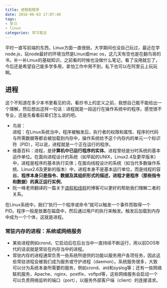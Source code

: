 ```yaml
---
title: 进程和程序
date: 2016-06-03 17:07:48
tags:
- 学习
- linux
categories: 学习笔记
---
```

平时一直写前端的东西，Linux方面一直很弱，大学期间也没自己玩过，最近在学node.js，玩node最好的环境当然是Linux或mac os，这几天有空也是在翻鸟哥的书，补一补Linux的基础知识，之前看的时候也没做什么笔记，看了没用就忘了，今后还是希望自己能多学多用，拿怕工作中用不到，私下也可以在阿里云上玩玩啊。
## 进程
这个不知道在多少本书里看见的词，看抄书上的定义之前，我想自己能不能给出一个理解，然后想出这样一句话：进程就是一段运行在操作系统中的程序。感觉很不专业，还是先看看前辈们怎么说的吧。  

- 鸟哥：  
进程：在Linux系统当中，程序被触发后，执行者的权限和属性、程序的代码与所需数据等都会被加载到内存中，操作系统给予这个内存内的单元一个标识符（PID），可以说，进程就是一个正在运行的程序。
- 维基百科：进程，是**计算机中已运行程序的实体**。进程曾经是分时系统的基本运作单位。在面向进程设计的系统（如早起的UNIX，Linux2.4及更早版本）中，进程是程序的基本执行实体；在面向线程设计的系统（如当代多数操作系统、Linux2.6及更新的版本）中，进程本身不是基本运行单位，而是线程的容器。**程序本身只是指令、数据及其组织形式的描述，进程才是程序（那些指令和数据）的真正运行实例**。  
- 阮一峰老师翻译的一篇关于[进程和线程](http://www.ruanyifeng.com/blog/2013/04/processes_and_threads.html)的博客可以更好的帮助我们理解二者的关系。  

在Linux系统中，我们“执行一个程序或命令”就可以触发一个事件而取得一个PID。程序一般是放置在磁盘中，然后通过用户的执行来触发。触发后加载到内存中成为一个个体，这就是进程。

### 常驻内存的进程：系统或网络服务
- 某些进程例如crond，它启动后在后台当中一直持续不断运行，用以前DOS年代的话说就是常驻在内存当中的进程。
- 常驻内存的进程通常负责一些系统所提供的功能以服务用户各项任务，因此这些常驻进程会被我们成为服务或守护进程（daemon）。系统服务很多，大致可以分为系统本身所需要的服务，例如crond、atd和syslog等；还有一些网络联机服务，Apache、nginx、postfix、vsftpd等，这些网络服务会启动一个可以负责网络监听的端口（port），以服务外部客户端（client）的连接请求。
